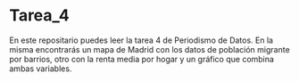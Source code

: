 # Tarea_4
En este repositario puedes leer la tarea 4 de Periodismo de Datos. En la misma encontrarás un mapa de Madrid con los datos de población migrante por barrios, otro con la renta media por hogar y un gráfico que combina ambas variables. 
